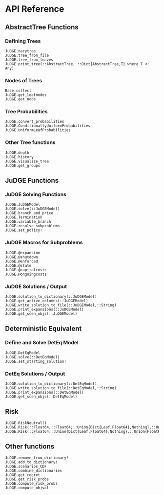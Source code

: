 # API Reference

## AbstractTree Functions

### Defining Trees
```@docs
JuDGE.narytree
JuDGE.tree_from_file
JuDGE.tree_from_leaves
JuDGE.print_tree(::AbstractTree, ::Dict{AbstractTree,T} where T <: Any)
```

### Nodes of Trees
```@docs
Base.collect
JuDGE.get_leafnodes
JuDGE.get_node
```

### Tree Probabilities
```@docs
JuDGE.convert_probabilities
JuDGE.ConditionallyUniformProbabilities
JuDGE.UniformLeafProbabilities
```

### Other Tree functions
```@docs
JuDGE.depth
JuDGE.history
JuDGE.visualize_tree
JuDGE.get_groups
```

## JuDGE Functions

### JuDGE Solving Functions
```@docs
JuDGE.JuDGEModel
JuDGE.solve(::JuDGEModel)
JuDGE.branch_and_price
JuDGE.Termination
JuDGE.variable_branch
JuDGE.resolve_subproblems
JuDGE.set_policy!
```

### JuDGE Macros for Subproblems
```@docs
JuDGE.@expansion
JuDGE.@shutdown
JuDGE.@enforced
JuDGE.@state
JuDGE.@capitalcosts
JuDGE.@ongoingcosts
```

### JuDGE Solutions / Output
```@docs
JuDGE.solution_to_dictionary(::JuDGEModel)
JuDGE.get_active_columns(::JuDGEModel)
JuDGE.write_solution_to_file(::JuDGEModel,::String)
JuDGE.print_expansions(::JuDGEModel)
JuDGE.get_scen_objs(::JuDGEModel)
```

## Deterministic Equivalent

### Define and Solve DetEq Model
```@docs
JuDGE.DetEqModel
JuDGE.solve(::DetEqModel)
JuDGE.set_starting_solution!
```

### DetEq Solutions / Output
```@docs
JuDGE.solution_to_dictionary(::DetEqModel)
JuDGE.write_solution_to_file(::DetEqModel,::String)
JuDGE.print_expansions(::DetEqModel)
JuDGE.get_scen_objs(::DetEqModel)
```

## Risk
```@docs
JuDGE.RiskNeutral()
JuDGE.Risk(::Float64,::Float64;::Union{Dict{Leaf,Float64},Nothing},::Union{Float64,Nothing},::Float64)
JuDGE.Risk(::Float64;::Union{Dict{Leaf,Float64},Nothing},::Union{Float64,Nothing},::Float64)
```

## Other functions
```@docs
JuDGE.remove_from_dictionary!
JuDGE.add_to_dictionary!
JuDGE.scenarios_CDF
JuDGE.combine_dictionaries
JuDGE.get_regret
JuDGE.get_risk_probs
JuDGE.compute_risk_probs
JuDGE.compute_objval
```
